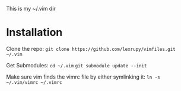 
This is my ~/.vim dir

Installation
============

Clone the repo:
`git clone https://github.com/lexrupy/vimfiles.git ~/.vim`

Get Submodules:
`cd ~/.vim`
`git submodule update --init`

Make sure vim finds the vimrc file by either symlinking it:
`ln -s ~/.vim/vimrc ~/.vimrc`
